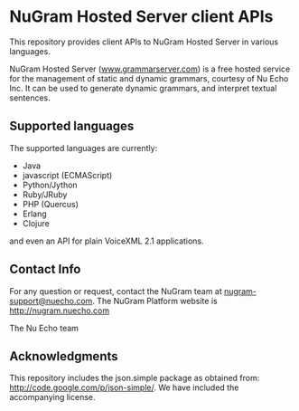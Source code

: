 NuGram Hosted Server client APIs
================================

This repository provides client APIs to NuGram Hosted Server in various languages.

NuGram Hosted Server (www.grammarserver.com) is a free hosted service
for the management of static and dynamic grammars, courtesy of Nu Echo
Inc. It can be used to generate dynamic grammars, and interpret
textual sentences.

Supported languages
-------------------

The supported languages are currently:

- Java
- javascript (ECMAScript)
- Python/Jython
- Ruby/JRuby
- PHP (Quercus)
- Erlang
- Clojure

and even an API for plain VoiceXML 2.1 applications. 


Contact Info
------------

For any question or request, contact the NuGram team at nugram-support@nuecho.com. The NuGram Platform website is http://nugram.nuecho.com

The Nu Echo team


Acknowledgments
---------------

This repository includes the json.simple package as obtained from: http://code.google.com/p/json-simple/. 
We have included the accompanying license.

